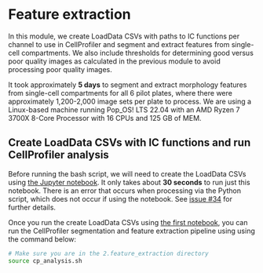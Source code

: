 # Feature extraction

In this module, we create LoadData CSVs with paths to IC functions per channel to use in CellProfiler and segment and extract features from single-cell compartments.
We also include thresholds for determining good versus poor quality images as calculated in the previous module to avoid processing poor quality images.

It took approximately **5 days** to segment and extract morphology features from single-cell compartments for all 6 pilot plates, where there were approximately 1,200-2,000 image sets per plate to process.
We are using a Linux-based machine running Pop_OS! LTS 22.04 with an AMD Ryzen 7 3700X 8-Core Processor with 16 CPUs and 125 GB of MEM.

## Create LoadData CSVs with IC functions and run CellProfiler analysis

Before running the bash script, we will need to create the LoadData CSVs using [the Jupyter notebook](./0.create_loaddata_csvs.ipynb).
It only takes about **30 seconds** to run just this notebook.
There is an error that occurs when processing via the Python script, which does not occur if using the notebook.
See [issue #34](https://github.com/broadinstitute/pe2loaddata/issues/34) for further details.

Once you run the create LoadData CSVs using [the first notebook](./0.create_loaddata_csvs.ipynb), you can run the CellProfiler segmentation and feature extraction pipeline using using the command below:

```bash
# Make sure you are in the 2.feature_extraction directory
source cp_analysis.sh
```
